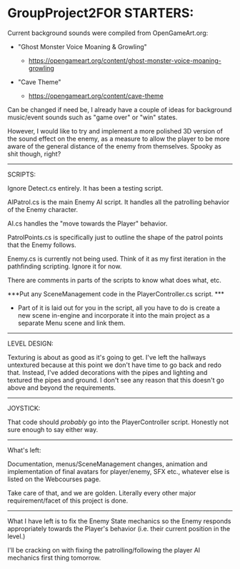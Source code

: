 # GroupProject2FOR STARTERS:

Current background sounds were compiled from OpenGameArt.org:

- "Ghost Monster Voice Moaning & Growling"
	- https://opengameart.org/content/ghost-monster-voice-moaning-growling

- "Cave Theme"
	- https://opengameart.org/content/cave-theme

Can be changed if need be, I already have a couple of ideas for background music/event sounds such as "game over" or "win" states.

However, I would like to try and implement a more polished 3D version of the sound effect on the enemy, as a measure to allow the player to be more aware of the general distance of the enemy from themselves. Spooky as shit though, right?

_________________________

SCRIPTS:

Ignore Detect.cs entirely. It has been a testing script.

AIPatrol.cs is the main Enemy AI script. It handles all the patrolling behavior of the Enemy character.

AI.cs handles the "move towards the Player" behavior.

PatrolPoints.cs is specifically just to outline the shape of the patrol points that the Enemy follows.

Enemy.cs is currently not being used. Think of it as my first iteration in the pathfinding scripting. Ignore it for now. 

There are comments in parts of the scripts to know what does what, etc.

***Put any SceneManagement code in the PlayerController.cs script. ***
- Part of it is laid out for you in the script, all you have to do is create a new scene in-engine and incorporate it into the main project as a separate Menu scene and link them.

_________________


LEVEL DESIGN:

Texturing is about as good as it's going to get. I've left the hallways untextured because at this point we don't have time to go back and redo that. Instead, I've added decorations with the pipes and lighting and textured the pipes and ground. I don't see any reason that this doesn't go above and beyond the requirements.


_________________

JOYSTICK:

That code should *probably* go into the PlayerController script. Honestly not sure enough to say either way.

_________________


What's left:

Documentation, menus/SceneManagement changes, animation and implementation of final avatars for player/enemy, SFX etc., whatever else is listed on the Webcourses page.

Take care of that, and we are golden. Literally every other major requirement/facet of this project is done.

_____

What I have left is to fix the Enemy State mechanics so the Enemy responds appropriately towards the Player's behavior (i.e. their current position in the level.)

I'll be cracking on with fixing the patrolling/following the player AI mechanics first thing tomorrow.




